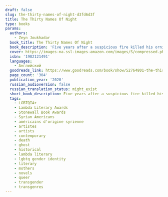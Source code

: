```yaml
---
draft: false
slug: the-thirty-names-of-night-d3fd6d3f
title: The Thirty Names Of Night
type: books
params:
  authors:
    - Zeyn Joukhadar
  book_title: The Thirty Names Of Night
  book_description: 'Five years after a suspicious fire killed his ornithologist mother, a closeted Syrian American trans boy sheds his birth name and searches for a new one. He has been unable to paint since his mother’s ghost has begun to visit him each evening. As his grandmother’s sole caretaker, he spends his days cooped up in their apartment, avoiding his neighborhood masjid, his estranged sister, and even his best friend (who also happens to be his longtime crush). The only time he feels truly free is when he slips out at night to paint murals on buildings in the once-thriving Manhattan neighborhood known as Little Syria.One night, he enters the abandoned community house and finds the tattered journal of a Syrian American artist named Laila Z, who dedicated her career to painting the birds of North America. She famously and mysteriously disappeared more than sixty years before, but her journal contains proof that both his mother and Laila Z encountered the same rare bird before their deaths. In fact, Laila Z’s past is intimately tied to his mother’s—and his grandmother’s—in ways he never could have expected. Even more surprising, Laila Z’s story reveals the histories of queer and transgender people within his own community that he never knew. Realizing that he isn’t and has never been alone, he has the courage to officially claim a new name: Nadir, an Arabic name meaningrare.As unprecedented numbers of birds are mysteriously drawn to the New York City skies, Nadir enlists the help of his family and friends to unravel what happened to Laila Z and the rare bird his mother died trying to save. Following his mother’s ghost, he uncovers the silences kept in the name of survival by his own community, his own family, and within himself, and discovers the family that was there all along.Featuring Zeyn Joukhadar’s signature storytelling,The Thirty Names of Nightis a timely exploration of how we all search for and ultimately embrace who we are.'
  cover: https://images-na.ssl-images-amazon.com/images/S/compressed.photo.goodreads.com/books/1581854704i/52764801.jpg
  isbn: '1982121491'
  languages:
    - Английский
  goodreads_link: https://www.goodreads.com/book/show/52764801-the-thirty-names-of-night
  page_count: '304'
  publication_year: '2020'
  russian_audioversion: false
  russian_translation_status: might_exist
  short_book_description: Five years after a suspicious fire killed his ornithologist mother, a closeted Syrian American trans boy sheds his birth name and searches for a new one. He has been unable to paint since his...
  tags:
    - LGBTQIA+
    - Lambda Literary Awards
    - Stonewall Book Awards
    - Syrian Americans
    - américains d'origine syrienne
    - artistes
    - artists
    - contemporary
    - death
    - ghost
    - historical
    - lambda literary
    - lgbtq gender identity
    - literary
    - mothers
    - novels
    - queer
    - transgender
    - transgenres
---
```


